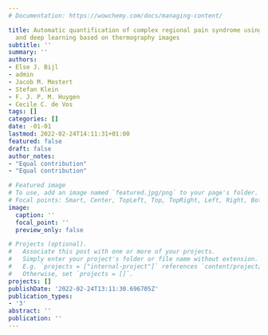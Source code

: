 ```yaml
---
# Documentation: https://wowchemy.com/docs/managing-content/

title: Automatic quantification of complex regional pain syndrome using radiomics
  and deep learning based on thermography images
subtitle: ''
summary: ''
authors:
- Else J. Bijl
- admin
- Jacob M. Mostert
- Stefan Klein
- F. J. P. M. Huygen
- Cecile C. de Vos
tags: []
categories: []
date: -01-01
lastmod: 2022-02-24T14:11:31+01:00
featured: false
draft: false
author_notes:
- "Equal contribution"
- "Equal contribution"

# Featured image
# To use, add an image named `featured.jpg/png` to your page's folder.
# Focal points: Smart, Center, TopLeft, Top, TopRight, Left, Right, BottomLeft, Bottom, BottomRight.
image:
  caption: ''
  focal_point: ''
  preview_only: false

# Projects (optional).
#   Associate this post with one or more of your projects.
#   Simply enter your project's folder or file name without extension.
#   E.g. `projects = ["internal-project"]` references `content/project/deep-learning/index.md`.
#   Otherwise, set `projects = []`.
projects: []
publishDate: '2022-02-24T13:11:30.696705Z'
publication_types:
- '3'
abstract: ''
publication: ''
---
```

